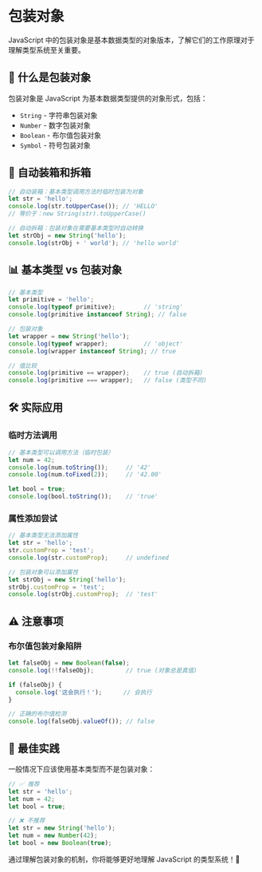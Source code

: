 # 包装对象

JavaScript 中的包装对象是基本数据类型的对象版本，了解它们的工作原理对于理解类型系统至关重要。

## 🎯 什么是包装对象

包装对象是 JavaScript 为基本数据类型提供的对象形式，包括：
- `String` - 字符串包装对象
- `Number` - 数字包装对象  
- `Boolean` - 布尔值包装对象
- `Symbol` - 符号包装对象

## 🔄 自动装箱和拆箱

```javascript
// 自动装箱：基本类型调用方法时临时包装为对象
let str = 'hello';
console.log(str.toUpperCase()); // 'HELLO'
// 等价于：new String(str).toUpperCase()

// 自动拆箱：包装对象在需要基本类型时自动转换
let strObj = new String('hello');
console.log(strObj + ' world'); // 'hello world'
```

## 📊 基本类型 vs 包装对象

```javascript
// 基本类型
let primitive = 'hello';
console.log(typeof primitive);        // 'string'
console.log(primitive instanceof String); // false

// 包装对象
let wrapper = new String('hello');
console.log(typeof wrapper);          // 'object'
console.log(wrapper instanceof String); // true

// 值比较
console.log(primitive == wrapper);    // true (自动拆箱)
console.log(primitive === wrapper);   // false (类型不同)
```

## 🛠️ 实际应用

### 临时方法调用
```javascript
// 基本类型可以调用方法（临时包装）
let num = 42;
console.log(num.toString());     // '42'
console.log(num.toFixed(2));     // '42.00'

let bool = true;
console.log(bool.toString());    // 'true'
```

### 属性添加尝试
```javascript
// 基本类型无法添加属性
let str = 'hello';
str.customProp = 'test';
console.log(str.customProp);     // undefined

// 包装对象可以添加属性
let strObj = new String('hello');
strObj.customProp = 'test';
console.log(strObj.customProp);  // 'test'
```

## ⚠️ 注意事项

### 布尔值包装对象陷阱
```javascript
let falseObj = new Boolean(false);
console.log(!!falseObj);         // true (对象总是真值)

if (falseObj) {
  console.log('这会执行！');      // 会执行
}

// 正确的布尔值检测
console.log(falseObj.valueOf()); // false
```

## 🎯 最佳实践

一般情况下应该使用基本类型而不是包装对象：

```javascript
// ✅ 推荐
let str = 'hello';
let num = 42;
let bool = true;

// ❌ 不推荐
let str = new String('hello');
let num = new Number(42);
let bool = new Boolean(true);
```

通过理解包装对象的机制，你将能够更好地理解 JavaScript 的类型系统！🚀 
